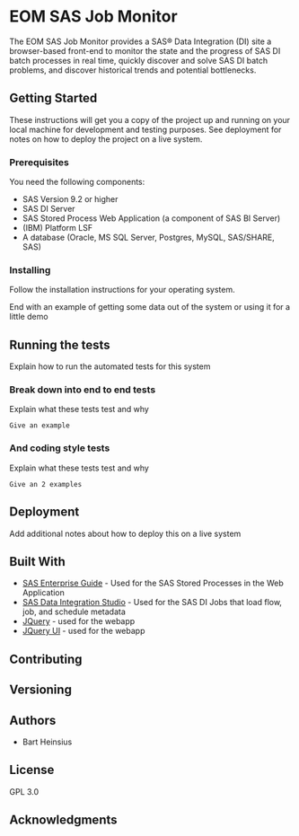 # EOM SAS Job Monitor

The EOM SAS Job Monitor provides a SAS® Data Integration (DI) site a browser-based front-end to monitor the
state and the progress of SAS DI batch processes in real time, quickly discover and solve SAS DI batch problems,
and discover historical trends and potential bottlenecks.


## Getting Started

These instructions will get you a copy of the project up and running on your local machine for development and testing purposes. See deployment for notes on how to deploy the project on a live system.

### Prerequisites

You need the following components:

- SAS Version 9.2 or higher
- SAS DI Server
- SAS Stored Process Web Application (a component of SAS BI Server)
- (IBM) Platform LSF
- A database (Oracle, MS SQL Server, Postgres, MySQL, SAS/SHARE, SAS)


### Installing

Follow the installation instructions for your operating system.

End with an example of getting some data out of the system or using it for a little demo

## Running the tests

Explain how to run the automated tests for this system

### Break down into end to end tests

Explain what these tests test and why

```
Give an example
```

### And coding style tests

Explain what these tests test and why

```
Give an 2 examples
```

## Deployment

Add additional notes about how to deploy this on a live system

## Built With

* [SAS Enterprise Guide](http://support.sas.com/software/products/enterprise-guide/index.html) - Used for the SAS Stored Processes in the Web Application
* [SAS Data Integration Studio](http://support.sas.com/software/products/etls/index.html) - Used for the SAS DI Jobs that load flow, job, and schedule metadata
* [JQuery](https://jquery.com/) - used for the webapp
* [JQuery UI](http://jqueryui.com/) - used for the webapp

## Contributing


## Versioning


## Authors

* Bart Heinsius


## License

GPL 3.0



## Acknowledgments


